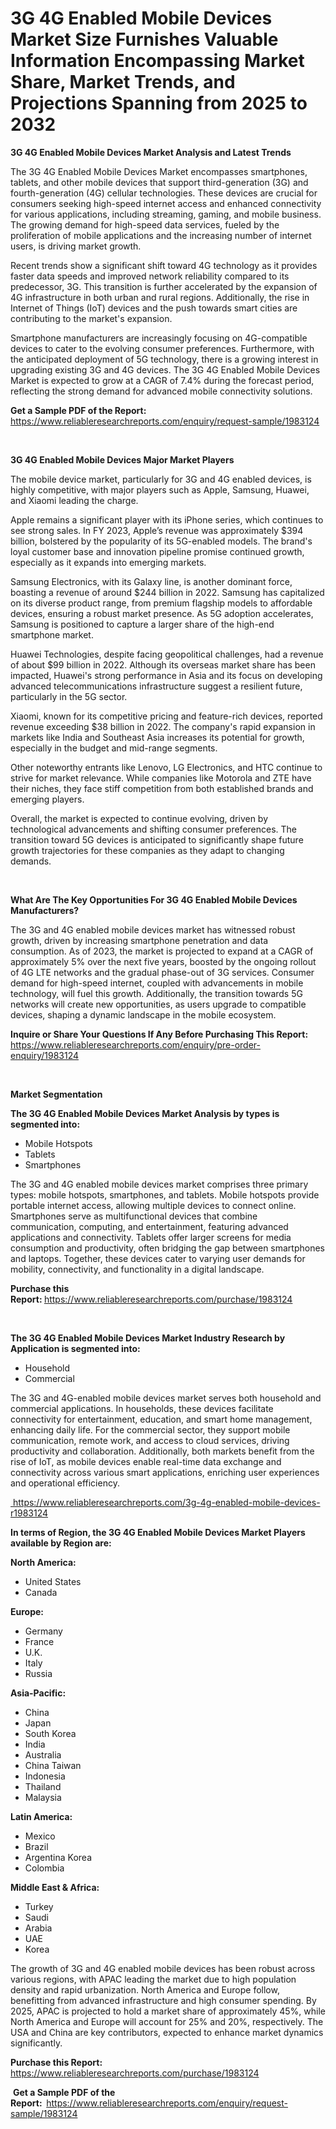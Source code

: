 <p><h1>3G 4G Enabled Mobile Devices Market Size Furnishes Valuable Information Encompassing Market Share, Market Trends, and Projections Spanning from 2025 to 2032</h1></p><p><strong>3G 4G Enabled Mobile Devices Market Analysis and Latest Trends</strong></p>
<p><p>The 3G 4G Enabled Mobile Devices Market encompasses smartphones, tablets, and other mobile devices that support third-generation (3G) and fourth-generation (4G) cellular technologies. These devices are crucial for consumers seeking high-speed internet access and enhanced connectivity for various applications, including streaming, gaming, and mobile business. The growing demand for high-speed data services, fueled by the proliferation of mobile applications and the increasing number of internet users, is driving market growth.</p><p>Recent trends show a significant shift toward 4G technology as it provides faster data speeds and improved network reliability compared to its predecessor, 3G. This transition is further accelerated by the expansion of 4G infrastructure in both urban and rural regions. Additionally, the rise in Internet of Things (IoT) devices and the push towards smart cities are contributing to the market's expansion.</p><p>Smartphone manufacturers are increasingly focusing on 4G-compatible devices to cater to the evolving consumer preferences. Furthermore, with the anticipated deployment of 5G technology, there is a growing interest in upgrading existing 3G and 4G devices. The 3G 4G Enabled Mobile Devices Market is expected to grow at a CAGR of 7.4% during the forecast period, reflecting the strong demand for advanced mobile connectivity solutions.</p></p>
<p><strong>Get a Sample PDF of the Report:&nbsp;</strong> <a href="https://www.reliableresearchreports.com/enquiry/request-sample/1983124?utm_campaign=2655&utm_medium=2&utm_source=Github&utm_content=ia&utm_term=16042025&utm_id=3g-4g-enabled-mobile-devices">https://www.reliableresearchreports.com/enquiry/request-sample/1983124</a></p>
<p>&nbsp;</p>
<p><strong>3G 4G Enabled Mobile Devices Major Market Players</strong></p>
<p><p>The mobile device market, particularly for 3G and 4G enabled devices, is highly competitive, with major players such as Apple, Samsung, Huawei, and Xiaomi leading the charge. </p><p>Apple remains a significant player with its iPhone series, which continues to see strong sales. In FY 2023, Apple’s revenue was approximately $394 billion, bolstered by the popularity of its 5G-enabled models. The brand's loyal customer base and innovation pipeline promise continued growth, especially as it expands into emerging markets.</p><p>Samsung Electronics, with its Galaxy line, is another dominant force, boasting a revenue of around $244 billion in 2022. Samsung has capitalized on its diverse product range, from premium flagship models to affordable devices, ensuring a robust market presence. As 5G adoption accelerates, Samsung is positioned to capture a larger share of the high-end smartphone market.</p><p>Huawei Technologies, despite facing geopolitical challenges, had a revenue of about $99 billion in 2022. Although its overseas market share has been impacted, Huawei's strong performance in Asia and its focus on developing advanced telecommunications infrastructure suggest a resilient future, particularly in the 5G sector.</p><p>Xiaomi, known for its competitive pricing and feature-rich devices, reported revenue exceeding $38 billion in 2022. The company's rapid expansion in markets like India and Southeast Asia increases its potential for growth, especially in the budget and mid-range segments.</p><p>Other noteworthy entrants like Lenovo, LG Electronics, and HTC continue to strive for market relevance. While companies like Motorola and ZTE have their niches, they face stiff competition from both established brands and emerging players.</p><p>Overall, the market is expected to continue evolving, driven by technological advancements and shifting consumer preferences. The transition toward 5G devices is anticipated to significantly shape future growth trajectories for these companies as they adapt to changing demands.</p></p>
<p>&nbsp;</p>
<p><strong>What Are The Key Opportunities For 3G 4G Enabled Mobile Devices Manufacturers?</strong></p>
<p><p>The 3G and 4G enabled mobile devices market has witnessed robust growth, driven by increasing smartphone penetration and data consumption. As of 2023, the market is projected to expand at a CAGR of approximately 5% over the next five years, boosted by the ongoing rollout of 4G LTE networks and the gradual phase-out of 3G services. Consumer demand for high-speed internet, coupled with advancements in mobile technology, will fuel this growth. Additionally, the transition towards 5G networks will create new opportunities, as users upgrade to compatible devices, shaping a dynamic landscape in the mobile ecosystem.</p></p>
<p><strong>Inquire or Share Your Questions If Any Before Purchasing This Report:</strong> <a href="https://www.reliableresearchreports.com/enquiry/pre-order-enquiry/1983124?utm_campaign=2655&utm_medium=2&utm_source=Github&utm_content=ia&utm_term=16042025&utm_id=3g-4g-enabled-mobile-devices">https://www.reliableresearchreports.com/enquiry/pre-order-enquiry/1983124</a></p>
<p>&nbsp;</p>
<p><strong>Market Segmentation</strong></p>
<p><strong>The 3G 4G Enabled Mobile Devices Market Analysis by types is segmented into:</strong></p>
<p><ul><li>Mobile Hotspots</li><li>Tablets</li><li>Smartphones</li></ul></p>
<p><p>The 3G and 4G enabled mobile devices market comprises three primary types: mobile hotspots, smartphones, and tablets. Mobile hotspots provide portable internet access, allowing multiple devices to connect online. Smartphones serve as multifunctional devices that combine communication, computing, and entertainment, featuring advanced applications and connectivity. Tablets offer larger screens for media consumption and productivity, often bridging the gap between smartphones and laptops. Together, these devices cater to varying user demands for mobility, connectivity, and functionality in a digital landscape.</p></p>
<p><strong>Purchase this Report:&nbsp;</strong><a href="https://www.reliableresearchreports.com/purchase/1983124?utm_campaign=2655&utm_medium=2&utm_source=Github&utm_content=ia&utm_term=16042025&utm_id=3g-4g-enabled-mobile-devices">https://www.reliableresearchreports.com/purchase/1983124</a></p>
<p>&nbsp;</p>
<p><strong>The 3G 4G Enabled Mobile Devices Market Industry Research by Application is segmented into:</strong></p>
<p><ul><li>Household</li><li>Commercial</li></ul></p>
<p><p>The 3G and 4G-enabled mobile devices market serves both household and commercial applications. In households, these devices facilitate connectivity for entertainment, education, and smart home management, enhancing daily life. For the commercial sector, they support mobile communication, remote work, and access to cloud services, driving productivity and collaboration. Additionally, both markets benefit from the rise of IoT, as mobile devices enable real-time data exchange and connectivity across various smart applications, enriching user experiences and operational efficiency.</p></p>
<p><a href="https://www.reliableresearchreports.com/3g-4g-enabled-mobile-devices-r1983124?utm_campaign=2655&utm_medium=2&utm_source=Github&utm_content=ia&utm_term=16042025&utm_id=3g-4g-enabled-mobile-devices">&nbsp;https://www.reliableresearchreports.com/3g-4g-enabled-mobile-devices-r1983124</a></p>
<p><strong>In terms of Region, the 3G 4G Enabled Mobile Devices Market Players available by Region are:</strong></p>
<p>
    <p> <strong> North America: </strong>
        <ul>
            <li>United States</li>
            <li>Canada</li>
        </ul>
        </p> 
    <p> <strong> Europe: </strong>
        <ul>
            <li>Germany</li>
            <li>France</li>
            <li>U.K.</li>
            <li>Italy</li>
            <li>Russia</li>
        </ul>
        </p> 
    <p> <strong> Asia-Pacific: </strong>
        <ul>
            <li>China</li>
            <li>Japan</li>
            <li>South Korea</li>
            <li>India</li>
            <li>Australia</li>
            <li>China Taiwan</li>
            <li>Indonesia</li>
            <li>Thailand</li>
            <li>Malaysia</li>
        </ul>
        </p> 
    <p> <strong> Latin America: </strong>
        <ul>
            <li>Mexico</li>
            <li>Brazil</li>
            <li>Argentina Korea</li>
            <li>Colombia</li>
        </ul>
        </p> 
    <p> <strong> Middle East & Africa: </strong>
        <ul>
            <li>Turkey</li>
            <li>Saudi</li>
            <li>Arabia</li>
            <li>UAE</li>
            <li>Korea</li>
        </ul>
    </p>
    </p>
<p><p>The growth of 3G and 4G enabled mobile devices has been robust across various regions, with APAC leading the market due to high population density and rapid urbanization. North America and Europe follow, benefitting from advanced infrastructure and high consumer spending. By 2025, APAC is projected to hold a market share of approximately 45%, while North America and Europe will account for 25% and 20%, respectively. The USA and China are key contributors, expected to enhance market dynamics significantly.</p></p>
<p><strong>Purchase this Report: </strong><a href="https://www.reliableresearchreports.com/purchase/1983124?utm_campaign=2655&utm_medium=2&utm_source=Github&utm_content=ia&utm_term=16042025&utm_id=3g-4g-enabled-mobile-devices">https://www.reliableresearchreports.com/purchase/1983124</a></p>
<p>&nbsp;<strong>Get a Sample PDF of the Report:&nbsp;&nbsp;</strong><a href="https://www.reliableresearchreports.com/enquiry/request-sample/1983124?utm_campaign=2655&utm_medium=2&utm_source=Github&utm_content=ia&utm_term=16042025&utm_id=3g-4g-enabled-mobile-devices">https://www.reliableresearchreports.com/enquiry/request-sample/1983124</a></p>
<p><strong></strong></p>
<p><p></p><p></p><p></p></p>